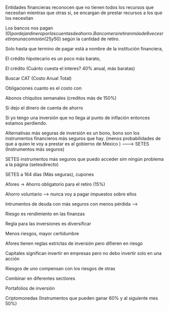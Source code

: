Entidades financieras reconocen que no tienen todos los recursos que necesitan mientras que otras si, se encargan de prestar recursos a los que los necesitan

Los bancos nos pagan ($0) por dejar dinero por las cuentas de ahorro. 
Bancomer si retiran más de 8 veces retiran una comisión (25 y 50$) según la cantidad de retiro. 

Solo hasta que termino de pagar está a nombre de la institución financiera, 

El crédito hipotecario es un poco más barato, 

El crédito (Cuánto cuesta el interes? 40% anual, más baratas)

Buscar CAT (Costo Anual Total)

Obligaciones cuanto es el costo con 

Abonos chiquitos semanales (creditos más de 150%)

Si dejo el dinero de cuenta de ahorro 

Si yo tengo una inversión que no llega al punto de inflación entonces estamos perdiendo.

Alternativas más seguras de inversión es un bono, bono son los instrumentos financieros más seguros que hay. (menos probabilidades de que a quien le voy a prestar es al gobierno de México ) ---> SETES (Instrumentos más seguros)

SETES instrumentos más seguros que puedo acceder sim ningún problema a la página (setesdirecto)

SETES a 164 días (Más seguras), cupones 

Afores -> Ahorro obligatorio para el retiro (15%)

Ahorro voluntario --> nunca voy a pagar impuestos sobre ellos

Intrumentos de deuda con más seguros con menos pérdida --> 

Riesgo es rendimiento en las finanzas

Regla para las inversiones es diversificar

Menos riesgos, mayor certidumbre 

Afores tienen reglas estrictas de inversión pero difieren en riesgo 

Capitales significan invertir en empresas pero no debo invertir solo en una acción 

Riesgos de uno compensan con los riesgos de otras

Combinar en diferentes sectiores

Portafolios de inversión 

Criptomonedas (Instrumentos que pueden ganar 60% y al siguiente mes 50%)









